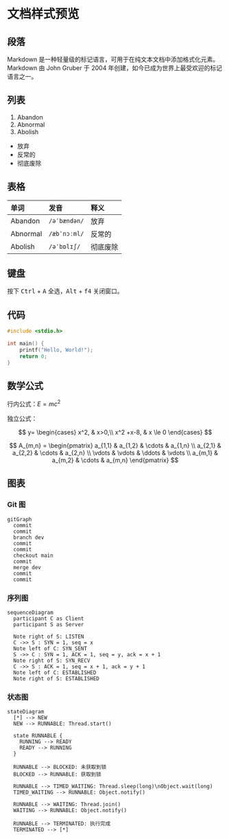 # 文档样式预览

## 段落

Markdown 是一种轻量级的标记语言，可用于在纯文本文档中添加格式化元素。Markdown 由 John Gruber 于 2004 年创建，如今已成为世界上最受欢迎的标记语言之一。

## 列表

1. Abandon
2. Abnormal
3. Abolish

- 放弃
- 反常的
- 彻底废除

## 表格

| 单词     | 发音         | 释义     |
| :------- | :----------- | :------- |
| Abandon  | `/əˈbændən/` | 放弃     |
| Abnormal | `/æbˈnɔːml/` | 反常的   |
| Abolish  | `/əˈbɒlɪʃ/`  | 彻底废除 |

## 键盘

按下 <kbd>Ctrl</kbd> + <kbd>A</kbd> 全选，<kbd>Alt</kbd> + <kbd>f4</kbd> 关闭窗口。

## 代码

```c
#include <stdio.h>

int main() {
    printf("Hello, World!");
    return 0;
}
```

## 数学公式

行内公式：$E=mc^2$

独立公式：

$$
y= \begin{cases} x^2, & x>0,\\ x^2 +x-8, & x \le 0 \end{cases}
$$

$$
A_{m,n} =
\begin{pmatrix}
a_{1,1} & a_{1,2} & \cdots & a_{1,n} \\
a_{2,1} & a_{2,2} & \cdots & a_{2,n} \\
\vdots  & \vdots  & \ddots & \vdots  \\
a_{m,1} & a_{m,2} & \cdots & a_{m,n}
\end{pmatrix}
$$

## 图表

### Git 图

```mermaid
gitGraph
  commit
  commit
  branch dev
  commit
  commit
  checkout main
  commit
  merge dev
  commit
  commit
```

### 序列图

```mermaid
sequenceDiagram
  participant C as Client
  participant S as Server

  Note right of S: LISTEN
  C ->> S : SYN = 1, seq = x
  Note left of C: SYN_SENT
  S ->> C : SYN = 1, ACK = 1, seq = y, ack = x + 1
  Note right of S: SYN_RECV
  C ->> S : ACK = 1, seq = x + 1, ack = y + 1
  Note left of C: ESTABLISHED
  Note right of S: ESTABLISHED
```

### 状态图

```mermaid
stateDiagram
  [*] --> NEW
  NEW --> RUNNABLE: Thread.start()

  state RUNNABLE {
    RUNNING --> READY
    READY --> RUNNING
  }

  RUNNABLE --> BLOCKED: 未获取到锁
  BLOCKED --> RUNNABLE: 获取到锁

  RUNNABLE --> TIMED_WAITING: Thread.sleep(long)\nObject.wait(long)
  TIMED_WAITING --> RUNNABLE: Object.notify()

  RUNNABLE --> WAITING: Thread.join()
  WAITING --> RUNNABLE: Object.notify()

  RUNNABLE --> TERMINATED: 执行完成
  TERMINATED --> [*]
```
